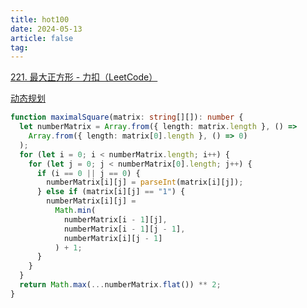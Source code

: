 ```yaml
---
title: hot100
date: 2024-05-13
article: false
tag:
---
```


[221. 最大正方形 - 力扣（LeetCode）](https://leetcode.cn/problems/maximal-square/description/?envType=problem-list-v2&envId=2cktkvj)  
  
[动态规划](动态规划)
```ts
function maximalSquare(matrix: string[][]): number {
  let numberMatrix = Array.from({ length: matrix.length }, () =>
    Array.from({ length: matrix[0].length }, () => 0)
  );
  for (let i = 0; i < numberMatrix.length; i++) {
    for (let j = 0; j < numberMatrix[0].length; j++) {
      if (i == 0 || j == 0) {
        numberMatrix[i][j] = parseInt(matrix[i][j]);
      } else if (matrix[i][j] == "1") {
        numberMatrix[i][j] =
          Math.min(
            numberMatrix[i - 1][j],
            numberMatrix[i - 1][j - 1],
            numberMatrix[i][j - 1]
          ) + 1;
      }
    }
  }
  return Math.max(...numberMatrix.flat()) ** 2;
}
```

